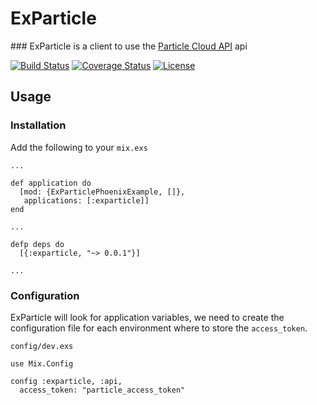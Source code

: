# ExParticle

### ExParticle is a client to use the [Particle Cloud API](https://docs.particle.io/reference/api/) api

[![Build Status](https://travis-ci.org/mtanzi/exparticle.svg?branch=master)](https://travis-ci.org/mtanzi/exparticle) [![Coverage Status](https://coveralls.io/repos/mtanzi/exparticle/badge.svg?branch=master&service=github)](https://coveralls.io/github/mtanzi/exparticle?branch=master) [![License](http://img.shields.io/badge/license-MIT-brightgreen.svg)](http://opensource.org/licenses/MIT)

## Usage

### Installation

Add the following to your `mix.exs`

````
...

def application do
  [mod: {ExParticlePhoenixExample, []},
   applications: [:exparticle]]
end

...

defp deps do
  [{:exparticle, "~> 0.0.1"}]

...

````

### Configuration

ExParticle will look for application variables, we need to create the configuration file for each environment where to store the `access_token`.

`config/dev.exs`
````
use Mix.Config

config :exparticle, :api,
  access_token: "particle_access_token"
````
